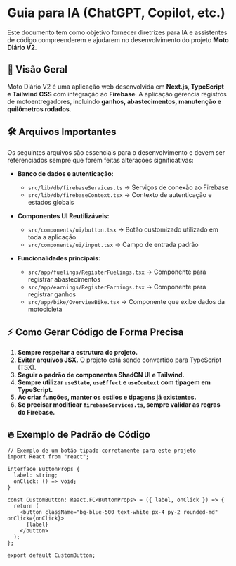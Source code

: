 # Guia para IA (ChatGPT, Copilot, etc.)

Este documento tem como objetivo fornecer diretrizes para IA e assistentes de código compreenderem e ajudarem no desenvolvimento do projeto **Moto Diário V2**.

## 📌 Visão Geral
Moto Diário V2 é uma aplicação web desenvolvida em **Next.js, TypeScript e Tailwind CSS** com integração ao **Firebase**. A aplicação gerencia registros de motoentregadores, incluindo **ganhos, abastecimentos, manutenção e quilômetros rodados**.

## 🛠️ Arquivos Importantes
Os seguintes arquivos são essenciais para o desenvolvimento e devem ser referenciados sempre que forem feitas alterações significativas:

- **Banco de dados e autenticação:**
  - `src/lib/db/firebaseServices.ts` → Serviços de conexão ao Firebase
  - `src/lib/db/firebaseContext.tsx` → Contexto de autenticação e estados globais

- **Componentes UI Reutilizáveis:**
  - `src/components/ui/button.tsx` → Botão customizado utilizado em toda a aplicação
  - `src/components/ui/input.tsx` → Campo de entrada padrão

- **Funcionalidades principais:**
  - `src/app/fuelings/RegisterFuelings.tsx` → Componente para registrar abastecimentos
  - `src/app/earnings/RegisterEarnings.tsx` → Componente para registrar ganhos
  - `src/app/bike/OverviewBike.tsx` → Componente que exibe dados da motocicleta

## ⚡ Como Gerar Código de Forma Precisa
1. **Sempre respeitar a estrutura do projeto.**  
2. **Evitar arquivos JSX.** O projeto está sendo convertido para TypeScript (TSX).  
3. **Seguir o padrão de componentes ShadCN UI e Tailwind.**  
4. **Sempre utilizar `useState`, `useEffect` e `useContext` com tipagem em TypeScript.**  
5. **Ao criar funções, manter os estilos e tipagens já existentes.**  
6. **Se precisar modificar `firebaseServices.ts`, sempre validar as regras do Firebase.**

## 🔥 Exemplo de Padrão de Código
```tsx
// Exemplo de um botão tipado corretamente para este projeto
import React from "react";

interface ButtonProps {
  label: string;
  onClick: () => void;
}

const CustomButton: React.FC<ButtonProps> = ({ label, onClick }) => {
  return (
    <button className="bg-blue-500 text-white px-4 py-2 rounded-md" onClick={onClick}>
      {label}
    </button>
  );
};

export default CustomButton;
